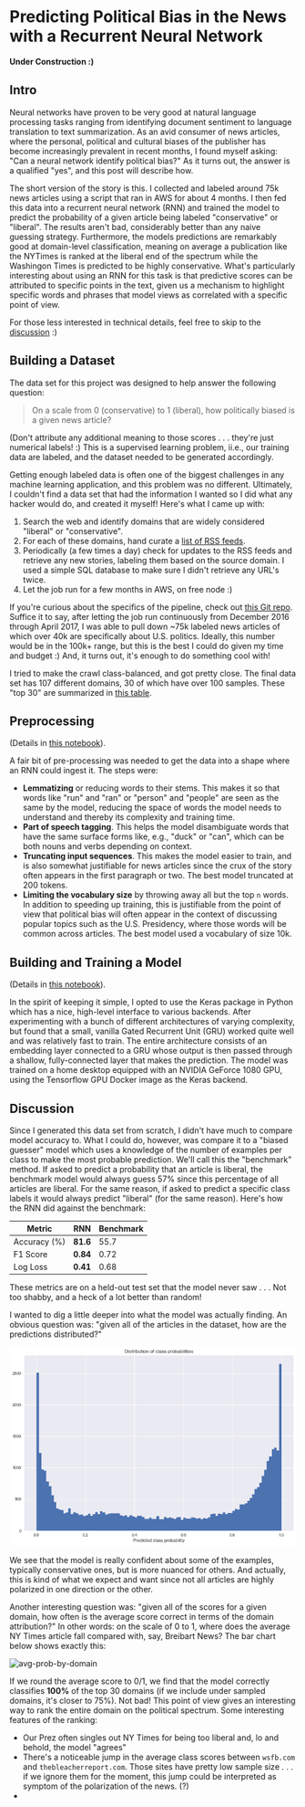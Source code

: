 # Predicting Political Bias in the News with a Recurrent Neural Network

__Under Construction :)__

## Intro

Neural networks have proven to be very good at natural language processing tasks ranging from identifying document sentiment to language translation to text summarization. As an avid consumer of news articles, where the personal, political and cultural biases of the publisher has become increasingly prevalent in recent months, I found myself asking:  "Can a neural network identify political bias?"  As it turns out, the answer is a qualified "yes", and this post will describe how.

The short version of the story is this.  I collected and labeled around 75k news articles using a script that ran in AWS for about 4 months.  I then fed this data into a recurrent neural network (RNN) and trained the model to predict the probability of a given article being labeled "conservative" or "liberal".  The results aren't bad, considerably better than any naive guessing strategy.  Furthermore, the models predictions are remarkably good at domain-level classification, meaning on average a publication like the NYTimes is ranked at the liberal end of the spectrum while the Washingon Times is predicted to be highly conservative.  What's particularly interesting about using an RNN for this task is that predictive scores can be attributed to specific points in the text, given us a mechanism to highlight specific words and phrases that model views as correlated with a specific point of view.

For those less interested in technical details, feel free to skip to the [discussion](#Discussion) :)

## Building a Dataset

The data set for this project was designed to help answer the following question:

> On a scale from 0 (conservative) to 1 (liberal), how politically biased is a given news article?

(Don't attribute any additional meaning to those scores . . . they're just numerical labels! :)  This is a supervised learning problem, ii.e., our training data are labeled, and the dataset needed to be generated accordingly.  

Getting enough labeled data is often one of the biggest challenges in any machine learning application, and this problem was no different.  Ultimately, I couldn't find a data set that had the information I wanted so I did what any hacker would do, and created it myself!  Here's what I came up with:

1. Search the web and identify domains that are widely considered "liberal" or "conservative".
1. For each of these domains, hand curate a [list of RSS feeds](https://github.com/davebiagioni/news-crawler/tree/master/rss).
1. Periodically (a few times a day) check for updates to the RSS feeds and retrieve any new stories, labeling them based on the source domain. I used a simple SQL database to make sure I didn't retrieve any URL's twice.
1. Let the job run for a few months in AWS, on  free node :)

If you're curious about the specifics of the pipeline, check out [this Git repo](https://github.com/davebiagioni/news-crawler).  Suffice it to say, after letting the job run continuously from December 2016 through April 2017, I was able to pull down ~75k labeled news articles of which over 40k are specifically about U.S. politics.  Ideally, this number would be in the 100k+ range, but this is the best I could do given my time and budget :)  And, it turns out, it's enough to do something cool with!

I tried to make the crawl class-balanced, and got pretty close.  The final data set has 107 different domains, 30 of which have over 100 samples.  These "top 30" are summarized in [this table](top-30-domains.md).

## Preprocessing

(Details in [this notebook](../news-classifier/1-preproc.ipynb)).

A fair bit of pre-processing was needed to get the data into a shape where an RNN could ingest it.  The steps were:

- __Lemmatizing__ or reducing words to their stems.  This makes it so that words like "run" and "ran" or "person" and "people" are seen as the same by the model, reducing the space of words the model needs to understand and thereby its complexity and training time.
- __Part of speech tagging__.  This helps the model disambiguate words that have the same surface forms like, e.g., "duck" or "can", which can be both nouns and verbs depending on context.
- __Truncating input sequences__.  This makes the model easier to train, and is also somewhat justifiable for news articles since the crux of the story often appears in the first paragraph or two.  The best model truncated at 200 tokens.
- __Limiting the vocabulary size__ by throwing away all but the top `n` words.  In addition to speeding up training, this is justifiable from the point of view that political bias will often appear in the context of discussing popular topics such as the U.S. Presidency, where those words will be common across articles.  The best model used a vocabulary of size 10k.

## Building and Training a Model

(Details in [this notebook](../news-classifier/2-classify.ipynb)).

In the spirit of keeping it simple, I opted to use the Keras package in Python which has a nice, high-level interface to various backends.  After experimenting with a bunch of different architectures of varying complexity, but found that a small, vanilla Gated Recurrent Unit (GRU) worked quite well and was relatively fast to train.  The entire architecture consists of an embedding layer connected to a GRU whose output is then passed through a shallow, fully-connected layer that makes the prediction.  The model was trained on a home desktop equipped with an NVIDIA GeForce 1080 GPU, using the Tensorflow GPU Docker image as the Keras backend.

## Discussion

Since I generated this data set from scratch, I didn't have much to compare model accuracy to.  What I could do, however, was compare it to a "biased guesser" model which uses a knowledge of the number of examples per class to make the most probable prediction.  We'll call this the "benchmark" method.  If asked to predict a probability that an article is liberal, the benchmark model would always guess 57% since this percentage of all articles are liberal.  For the same reason, if asked to predict a specific class labels it would always predict "liberal" (for the same reason).  Here's how the RNN did against the benchmark:

| Metric        | RNN           |  Benchmark  |
| ------------- |-------------| ----- |
| Accuracy (%) | __81.6__ | 55.7 |
| F1 Score | __0.84__ | 0.72 |
| Log Loss | __0.41__ | 0.68 | 

These metrics are on a held-out test set that the model never saw . . . Not too shabby, and a heck of a lot better than random!

I wanted to dig a little deeper into what the model was actually finding.  An obvious question was: "given all of the articles in the dataset, how are the predictions distributed?"

<img src="img/prob-dist.png" alt="prob-dist" class="inline"/>

We see that the model is really confident about some of the examples, typically conservative ones, but is more nuanced for others.  And actually, this is kind of what we expect and want since not all articles are highly polarized in one direction or the other.

Another interesting question was:  "given all of the scores for a given domain, how often is the average score correct in terms of the domain attribution?"  In other words:  on the scale of 0 to 1, where does the average NY Times article fall compared with, say, Breibart News?  The bar chart below shows exactly this:

<img src="img/avg-prob-by-domain" alt="avg-prob-by-domain" class="inline"/>

If we round the average score to 0/1, we find that the model correctly classifies __100%__ of the top 30 domains (if we include under sampled domains, it's closer to 75%).  Not bad! This point of view gives an interesting way to rank the entire domain on the political spectrum.  Some interesting features of the ranking:

* Our Prez often singles out NY Times for being too liberal and, lo and behold, the model "agrees"
* There's a noticeable jump in the average class scores between `wsfb.com` and `thebleacherreport.com`.  Those sites have pretty low sample size . . . if we ignore them for the moment, this jump could be interpreted as symptom of the polarization of the news. (?)
* 